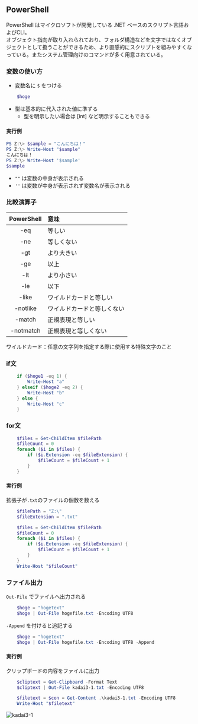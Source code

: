 ## PowerShell
PowerShell はマイクロソフトが開発している .NET ベースのスクリプト言語およびCLI。  
オブジェクト指向が取り入れられており、フォルダ構造などを文字ではなくオブジェクトとして扱うことができるため、より直感的にスクリプトを組みやすくなっている。またシステム管理向けのコマンドが多く用意されている。

### 変数の使い方
- 変数名に `$` をつける
```powershell
    $hoge
```
- 型は基本的に代入された値に準ずる
    - 型を明示したい場合は [int] など明示することもできる

#### 実行例
```powershell
PS Z:\> $sample = "こんにちは！"
PS Z:\> Write-Host "$sample"
こんにちは！
PS Z:\> Write-Host '$sample'
$sample
```

- `""` は変数の中身が表示される
- `''` は変数が中身が表示されず変数名が表示される

### 比較演算子
| PowerShell | 意味                       |
| :--------: | :------------------------- |
|    -eq     | 等しい                     |
|    -ne     | 等しくない                 |
|    -gt     | より大きい                 |
|    -ge     | 以上                       |
|    -lt     | より小さい                 |
|    -le     | 以下                       |
|   -like    | ワイルドカードと等しい     |
|  -notlike  | ワイルドカードと等しくない |
|   -match   | 正規表現と等しい           |
| -notmatch  | 正規表現と等しくない       |

ワイルドカード：任意の文字列を指定する際に使用する特殊文字のこと

### if文
```powershell
    if ($hoge1 -eq 1) {
        Write-Host "a"
    } elseif ($hoge2 -eq 2) {
        Write-Host "b"
    } else {
        Write-Host "c"
    }
```

### for文
```powershell
    $files = Get-ChildItem $filePath
    $fileCount = 0
    foreach ($i in $files) {
        if ($i.Extension -eq $fileExtension) {
            $fileCount = $fileCount + 1
        }
    }
```

#### 実行例
拡張子が`.txt`のファイルの個数を数える
```powershell
    $filePath = "Z:\"
    $fileExtension = ".txt"

    $files = Get-ChildItem $filePath
    $fileCount = 0
    foreach ($i in $files) {
        if ($i.Extension -eq $fileExtension) {
            $fileCount = $fileCount + 1
        }
    }
    Write-Host "$fileCount"
```

### ファイル出力
`Out-File` でファイルへ出力される
```powershell
    $hoge = "hogetext"
    $hoge | Out-File hogefile.txt -Encoding UTF8
```
`-Append` を付けると追記する
```powershell
    $hoge = "hogetext"
    $hoge | Out-File hogefile.txt -Encoding UTF8 -Append
```

#### 実行例
クリップボードの内容をファイルに出力
```powershell
    $cliptext = Get-Clipboard -Format Text
    $cliptext | Out-File kadai3-1.txt -Encoding UTF8

    $filetext = $con = Get-Content .\kadai3-1.txt -Encoding UTF8
    Write-Host "$filetext"
```
![kadai3-1](https://user-images.githubusercontent.com/57606507/87123136-26950b00-c2c1-11ea-8e92-07156f7a5104.png)
